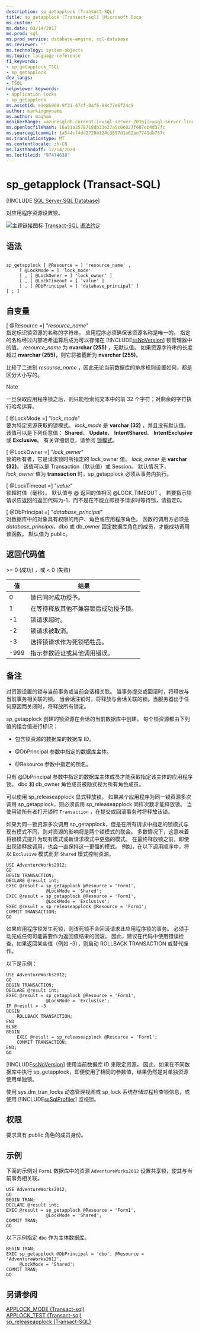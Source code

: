```yaml
---
description: sp_getapplock (Transact-SQL)
title: sp_getapplock (Transact-sql) |Microsoft Docs
ms.custom: ''
ms.date: 03/14/2017
ms.prod: sql
ms.prod_service: database-engine, sql-database
ms.reviewer: ''
ms.technology: system-objects
ms.topic: language-reference
f1_keywords:
- sp_getapplock_TSQL
- sp_getapplock
dev_langs:
- TSQL
helpviewer_keywords:
- application locks
- sp_getapplock
ms.assetid: e1e85908-9f31-47cf-8af6-88c77e6f24c9
author: markingmyname
ms.author: maghan
monikerRange: =azuresqldb-current||>=sql-server-2016||>=sql-server-linux-2017||=azuresqldb-mi-current
ms.openlocfilehash: 16a51a2578718db33e27a5c0c027f607eb4d37fc
ms.sourcegitcommit: 1a544cf4dd2720b124c3697d1e62ae7741db757c
ms.translationtype: MT
ms.contentlocale: zh-CN
ms.lasthandoff: 12/14/2020
ms.locfileid: "97474638"
---
```

# <a name="sp_getapplock-transact-sql"></a>sp_getapplock (Transact-SQL)
[!INCLUDE [SQL Server SQL Database](../../includes/applies-to-version/sql-asdb.md)]

  对应用程序资源设置锁。  
  
 ![主题链接图标](../../database-engine/configure-windows/media/topic-link.gif "“主题链接”图标") [Transact-SQL 语法约定](../../t-sql/language-elements/transact-sql-syntax-conventions-transact-sql.md)  
  
## <a name="syntax"></a>语法  
  
```  
  
sp_getapplock [ @Resource = ] 'resource_name' ,  
     [ @LockMode = ] 'lock_mode'   
     [ , [ @LockOwner = ] 'lock_owner' ]   
     [ , [ @LockTimeout = ] 'value' ]  
     [ , [ @DbPrincipal = ] 'database_principal' ]  
[ ; ]  
```  
  
## <a name="arguments"></a>自变量  
 [ @Resource =] "*resource_name*"  
 指定标识锁资源的名称的字符串。 应用程序必须确保该资源名称是唯一的。 指定的名称经过内部哈希运算后成为可以存储在 [!INCLUDE[ssNoVersion](../../includes/ssnoversion-md.md)] 锁管理器中的值。 *resource_name* 为 **nvarchar (255)** ，无默认值。 如果资源字符串的长度超过 **nvarchar (255)**，则它将被截断为 **nvarchar (255)**。  
  
 比较了二进制 *resource_name* ，因此无论当前数据库的排序规则设置如何，都是区分大小写的。  
  
> [!NOTE]  
>  一旦获取应用程序锁之后，则只能检索纯文本中的前 32 个字符；对剩余的字符执行哈希运算。  
  
 [ @LockMode =] "*lock_mode*"  
 要为特定资源获取的锁模式。 *lock_mode* 是 **varchar (32)** ，并且没有默认值。 该值可以是下列任意值： **Shared**、 **Update**、 **IntentShared**、 **IntentExclusive** 或 **Exclusive**。 有关详细信息，请参阅 [锁模式](../sql-server-transaction-locking-and-row-versioning-guide.md#lock_modes)。
  
 [ @LockOwner =] "*lock_owner*"  
 锁的所有者，它是请求锁时所指定的 lock_owner 值。 *lock_owner* 是 **varchar (32)**。 该值可以是 Transaction（默认值）或 Session。 默认情况下， *lock_owner* 值为 **transaction** 时，sp_getapplock 必须从事务内执行。  
  
 [ @LockTimeout =] "*value*"  
 锁超时值（毫秒）。 默认值与 @ 返回的值相同 @LOCK_TIMEOUT 。 若要指示锁请求应返回的返回代码为-1，而不是在不能立即授予请求时等待锁，请指定0。  
  
 [ @DbPrincipal =] "*database_principal*"  
 对数据库中的对象具有权限的用户、角色或应用程序角色。 函数的调用方必须是 *database_principal*、dbo 或 db_owner 固定数据库角色的成员，才能成功调用该函数。 默认值为 public。  
  
## <a name="return-code-values"></a>返回代码值  
 \>= 0 (成功) ，或 < 0 (失败)   
  
|值|结果|  
|-----------|------------|  
|0|锁已同时成功授予。|  
|1|在等待释放其他不兼容锁后成功授予锁。|  
|-1|锁请求超时。|  
|-2|锁请求被取消。|  
|-3|选择锁请求作为死锁牺牲品。|  
|-999|指示参数验证或其他调用错误。|  
  
## <a name="remarks"></a>备注  
 对资源设置的锁与当前事务或当前会话相关联。 当事务提交或回滚时，将释放与当前事务相关联的锁。 当会话注销时，将释放与会话关联的锁。当服务器出于任何原因而关闭时，将释放所有锁定。  
  
 sp_getapplock 创建的锁资源在会话的当前数据库中创建。 每个锁资源都由下列值的组合值进行标识：  
  
-   包含锁资源的数据库的数据库 ID。  
  
-   @DbPrincipal 参数中指定的数据库主体。  
  
-   @Resource 参数中指定的锁名。  
  
 只有 @DbPrincipal 参数中指定的数据库主体成员才能获取指定该主体的应用程序锁。 dbo 和 db_owner 角色成员被隐式视为所有角色成员。  
  
 可以使用 sp_releaseapplock 显式释放锁。 如果某个应用程序为同一锁资源多次调用 sp_getapplock，则必须调用 sp_releaseapplock 同样次数才能释放锁。  当使用锁所有者打开锁时 `Transaction` ，在提交或回滚事务时将释放该锁。
  
 如果为同一锁资源多次调用 sp_getapplock，但是在所有请求中指定的锁模式与现有模式不同，则对资源的影响将是两个锁模式的联合。 多数情况下，这意味着将锁模式提升为现有模式或新请求模式中更强的模式。 在最终释放锁之前，即使出现锁释放调用，也会一直保持这一更强的模式。 例如，在以下调用顺序中，将以 `Exclusive` 模式而非 `Shared` 模式控制资源。  
  
```  
USE AdventureWorks2012;  
GO  
BEGIN TRANSACTION;  
DECLARE @result int;  
EXEC @result = sp_getapplock @Resource = 'Form1',   
               @LockMode = 'Shared';  
EXEC @result = sp_getapplock @Resource = 'Form1',   
               @LockMode = 'Exclusive';  
EXEC @result = sp_releaseapplock @Resource = 'Form1';  
COMMIT TRANSACTION;  
GO  
```  
  
 如果应用程序锁发生死锁，则该死锁不会回滚请求此应用程序锁的事务。 必须手动完成任何可能需要作为返回值结果的回滚。 因此，建议在代码中使用错误检查，如果返回某些值（例如 -3），则启动 ROLLBACK TRANSACTION 或替代操作。  
  
 以下是示例：  
  
```  
USE AdventureWorks2012;  
GO  
BEGIN TRANSACTION;  
DECLARE @result int;  
EXEC @result = sp_getapplock @Resource = 'Form1',   
               @LockMode = 'Exclusive';  
IF @result = -3  
BEGIN  
    ROLLBACK TRANSACTION;  
END  
ELSE  
BEGIN  
    EXEC @result = sp_releaseapplock @Resource = 'Form1';  
    COMMIT TRANSACTION;  
END;  
GO  
```  
  
 [!INCLUDE[ssNoVersion](../../includes/ssnoversion-md.md)] 使用当前数据库 ID 来限定资源。 因此，如果在不同数据库中执行 sp_getapplock，即便使用了相同的参数值，结果仍然是对单独资源使用单独锁。  
  
 使用 sys.dm_tran_locks 动态管理视图或 sp_lock 系统存储过程检查锁信息，或使用 [!INCLUDE[ssSqlProfiler](../../includes/sssqlprofiler-md.md)] 监视锁。  
  
## <a name="permissions"></a>权限  
 要求具有 public 角色的成员身份。  
  
## <a name="examples"></a>示例  
 下面的示例对 `Form1` 数据库中的资源 `AdventureWorks2012` 设置共享锁，使其与当前事务相关联。  
  
```  
USE AdventureWorks2012;  
GO  
BEGIN TRAN;  
DECLARE @result int;  
EXEC @result = sp_getapplock @Resource = 'Form1',   
               @LockMode = 'Shared';  
COMMIT TRAN;  
GO  
```  
  
 以下示例指定 `dbo` 作为主体数据库。  
  
```  
BEGIN TRAN;  
EXEC sp_getapplock @DbPrincipal = 'dbo', @Resource = 'AdventureWorks2012',   
     @LockMode = 'Shared';  
COMMIT TRAN;  
GO  
```  
  
## <a name="see-also"></a>另请参阅  
 [APPLOCK_MODE &#40;Transact-sql&#41;](../../t-sql/functions/applock-mode-transact-sql.md)   
 [APPLOCK_TEST &#40;Transact-sql&#41;](../../t-sql/functions/applock-test-transact-sql.md)   
 [sp_releaseapplock (Transact-SQL)](../../relational-databases/system-stored-procedures/sp-releaseapplock-transact-sql.md)  
  
  
